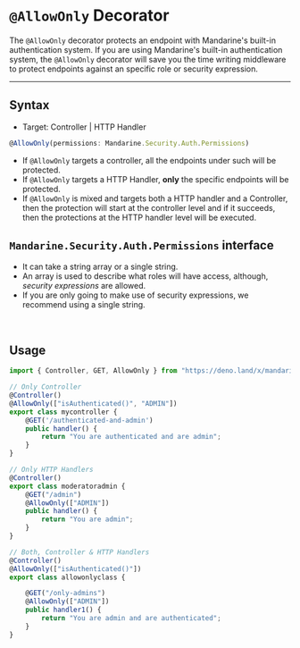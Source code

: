 # `@AllowOnly` Decorator
The `@AllowOnly` decorator protects an endpoint with Mandarine's built-in authentication system. If you are using Mandarine's built-in authentication system, the `@AllowOnly` decorator will save you the time writing middleware to protect endpoints against an specific role or security expression.


-------

## Syntax
- Target: Controller | HTTP Handler
```typescript
@AllowOnly(permissions: Mandarine.Security.Auth.Permissions)
```

- If `@AllowOnly` targets a controller, all the endpoints under such will be protected.
- If `@AllowOnly` targets a HTTP Handler, **only** the specific endpoints will be protected.
- If `@AllowOnly` is mixed and targets both a HTTP handler and a Controller, then the protection will start at the controller level and if it succeeds, then the protections at the HTTP handler level will be executed.

## `Mandarine.Security.Auth.Permissions` interface
- It can take a string array or a single string.
- An array is used to describe what roles will have access, although, _security expressions_ are allowed.
- If you are only going to make use of security expressions, we recommend using a single string.

&nbsp;

## Usage
```typescript
import { Controller, GET, AllowOnly } from "https://deno.land/x/mandarinets@v2.1.0/mod.ts";

// Only Controller
@Controller()
@AllowOnly(["isAuthenticated()", "ADMIN"])
export class mycontroller {
    @GET('/authenticated-and-admin')
    public handler() {
        return "You are authenticated and are admin";
    }
}

// Only HTTP Handlers
@Controller()
export class moderatoradmin {
    @GET("/admin")
    @AllowOnly(["ADMIN"])
    public handler() {
        return "You are admin";
    }
}

// Both, Controller & HTTP Handlers
@Controller()
@AllowOnly(["isAuthenticated()"])
export class allowonlyclass {

    @GET("/only-admins")
    @AllowOnly(["ADMIN"])
    public handler1() {
        return "You are admin and are authenticated";
    }
}
```